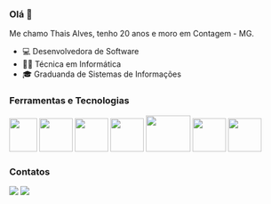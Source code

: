 ### Olá 👋

Me chamo Thais Alves, tenho 20 anos e moro em Contagem - MG.
 - 💻 Desenvolvedora de Software
 - 👩‍💻 Técnica em Informática
 - 🎓 Graduanda de Sistemas de Informações

### Ferramentas e Tecnologias
<div style="display: inline_block" >
  <img src="https://cdn.jsdelivr.net/gh/devicons/devicon@latest/icons/javascript/javascript-original.svg" style="width:50px" height=60px" />
  <img src="https://cdn.jsdelivr.net/gh/devicons/devicon@latest/icons/java/java-original-wordmark.svg" style="width:60px" height=60px"/>      
  <img src="https://cdn.jsdelivr.net/gh/devicons/devicon@latest/icons/html5/html5-plain-wordmark.svg" style="width:60px" height=60px"/>   
  <img src="https://cdn.jsdelivr.net/gh/devicons/devicon@latest/icons/css3/css3-plain-wordmark.svg" style="width:60px" height=60px"/>
  <img src="https://cdn.jsdelivr.net/gh/devicons/devicon@latest/icons/angular/angular-original.svg" style="width:80px" height=65px"/>        
  <img src="https://cdn.jsdelivr.net/gh/devicons/devicon@latest/icons/spring/spring-original-wordmark.svg" style="width:60px" height=60px"/>
  <img src="https://cdn.jsdelivr.net/gh/devicons/devicon@latest/icons/php/php-original.svg" style="width:60px" height=60px"/>
          

### Contatos
<div>
  <a href="https://www.linkedin.com/in/seu-usuário-linkedln-aqui" target="_blank"><img loading="lazy" src="https://img.shields.io/badge/-LinkedIn-%230077B5?style=for-the-badge&logo=linkedin&logoColor=white" target="_blank"></a>   
  <a href = "thais:contato@alvesthais406@gmail.com"><img loading="lazy" src="https://img.shields.io/badge/Gmail-D14836?style=for-the-badge&logo=gmail&logoColor=white" target="_blank"></a></div>



